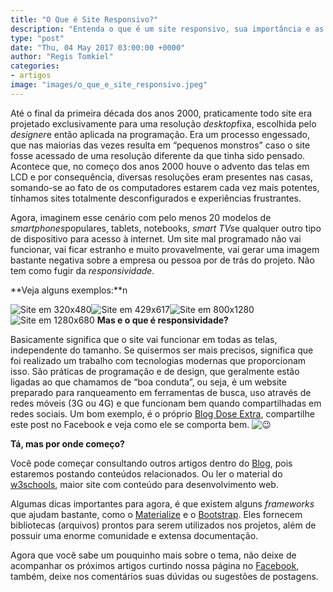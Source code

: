 ```yaml
---
title: "O Que é Site Responsivo?"
description: "Entenda o que é um site responsivo, sua importância e as caracteŕisticas principais de seu funcionamento."
type: "post"
date: "Thu, 04 May 2017 03:00:00 +0000"
author: "Regis Tomkiel"
categories: 
- artigos
image: "images/o_que_e_site_responsivo.jpeg"
---
```


Até o final da primeira década dos anos 2000, praticamente todo site era projetado exclusivamente para uma resolução *desktop*fixa, escolhida pelo *designer*e então aplicada na programação. Era um processo engessado, que nas maiorias das vezes resulta em “pequenos monstros” caso o site fosse acessado de uma resolução diferente da que tinha sido pensado. Acontece que, no começo dos anos 2000 houve o advento das telas em LCD e por consequência, diversas resoluções eram presentes nas casas, somando-se ao fato de os computadores estarem cada vez mais potentes, tínhamos sites totalmente desconfigurados e experiências frustrantes.


Agora, imaginem esse cenário com pelo menos 20 modelos de *smartphones*populares, tablets, notebooks, *smart TVs*e qualquer outro tipo de dispositivo para acesso à internet. Um site mal programado não vai funcionar, vai ficar estranho e muito provavelmente, vai gerar uma imagem bastante negativa sobre a empresa ou pessoa por de trás do projeto. Não tem como fugir da *responsividade.*


**Veja alguns exemplos:**n


![Site em 320x480](//i.imgur.com/UK5a4M5.jpg)![Site em 429x617](//i.imgur.com/em5KAWw.jpg)![Site em 800x1280](//i.imgur.com/5dd3Z13.jpg)![Site em 1280x680](//i.imgur.com/Mfk67ey.jpg)
**Mas e o que é responsividade?**


Basicamente significa que o site vai funcionar em todas as telas, independente do tamanho. Se quisermos ser mais precisos, significa que foi realizado um trabalho com tecnologias modernas que proporcionam isso. São práticas de programação e de design, que geralmente estão ligadas ao que chamamos de “boa conduta”, ou seja, é um website preparado para ranqueamento em ferramentas de busca, uso através de redes móveis (3G ou 4G) e que funcionam bem quando compartilhadas em redes sociais. Um bom exemplo, é o próprio [Blog Dose Extra](//blog.doseextra.com), compartilhe este post no Facebook e veja como ele se comporta bem. ![😉](https://s.w.org/images/core/emoji/12.0.0-1/72x72/1f609.png)


**Tá, mas por onde começo?**


Você pode começar consultando outros artigos dentro do [Blog](//blog.doseextra.com), pois estaremos postando conteúdos relacionados. Ou ler o material do [w3schools](//www.w3schools.com), maior site com conteúdo para desenvolvimento web.


Algumas dicas importantes para agora, é que existem alguns *frameworks* que ajudam bastante, como o [Materialize](//materializecss.com/) e o [Bootstrap](//getbootstrap.com/). Eles fornecem bibliotecas (arquivos) prontos para serem utilizados nos projetos, além de possuir uma enorme comunidade e extensa documentação.


Agora que você sabe um pouquinho mais sobre o tema, não deixe de acompanhar os próximos artigos curtindo nossa página no [Facebook](//facebook.com/doseextra), também, deixe nos comentários suas dúvidas ou sugestões de postagens.

